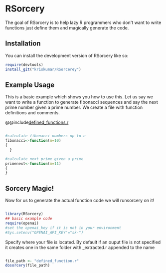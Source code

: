 
# RSorcery

<!-- badges: start -->
<!-- badges: end -->

The goal of RSorcery is to help lazy R programmers who don't want to write
functions just define them and magically generate the code.

## Installation

You can install the development version of RSorcery like so:

``` r
require(devtools)
install_git("kriskumar/RSorcerey")
```

## Example Usage

This is a basic example which shows you how to use this.
Let us say we want to write a function to generate fibonacci sequences
and say the next prime number given a prime number.
We create a file with function definitions and comments.

@@include[defined_functions.r](R/defined_functions.r)


``` r

#calculate fibonacci numbers up to n 
fibonacci<-function(n=10)
{ 
  }

#calculate next prime given a prime
primenext<-function(m=11)
{ 
}

```

## Sorcery Magic!

Now for us to generate the actual function code we will
runsorcery on it!

``` r

library(RSorcery)
## basic example code
require(openai)
#set the openai_key if it is not in your environment
#Sys.setenv("OPENAI_API_KEY"="sk-")

```

Specify where your file is located. By default if an ouput file
is not specified it creates one in the same folder with 
_extracted.r appended to the name

``` r

file_path <- "defined_function.r"
dosorcery(file_path)

```

